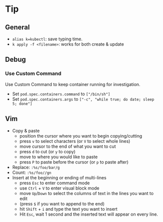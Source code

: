 # Tip

## General
* `alias k=kubectl`: save typing time.
* `k apply -f <filename>`: works for both create & update


## Debug

### Use Custom Command

Use Custom Command to keep container running for investigation.

* Set `pod.spec.containers.command` to `["/bin/sh"]`
* Set `pod.spec.containers.args` to `["-c", "while true; do date; sleep 5; done"]`


## Vim

* Copy & paste
  * position the cursor where you want to begin copying/cutting
  * press `v` to select characters (or `V` to select whole lines)
  * move cursor to the end of what you want to cut
  * press `d` to cut (or `y` to copy)
  * move to where you would like to paste
  * press `P` to paste before the cursor (or `p` to paste after)
* Replace: `:%s/foo/bar/g`
* Count: `:%s/foo//gn`
* Insert at the beginning or ending of multi-lines
  * press `Esc` to enter command mode
  * use `Ctrl` + `V` to enter visual block mode
  * move `Up`/`Down` to select the columns of text in the lines you want to edit
  * (press `$` if you want to append to the end)
  * hit `Shift` + `i` and type the text you want to insert
  * Hit `Esc`, wait 1 second and the inserted text will appear on every line.
